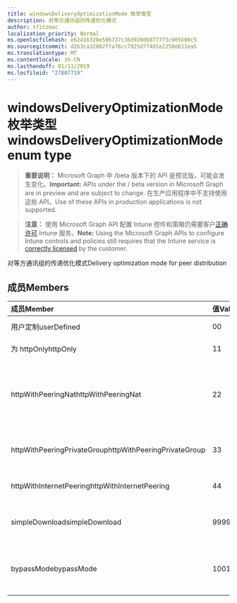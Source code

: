 ```yaml
---
title: windowsDeliveryOptimizationMode 枚举类型
description: 对等方通讯组的传递优化模式
author: tfitzmac
localization_priority: Normal
ms.openlocfilehash: e62416328e596737c36d920d6877773c905680c5
ms.sourcegitcommit: d2b3ca32602ffa76cc7925d7f4d1e2258e611ea5
ms.translationtype: MT
ms.contentlocale: zh-CN
ms.lasthandoff: 01/11/2019
ms.locfileid: "27807719"
---
```

# <a name="windowsdeliveryoptimizationmode-enum-type"></a><span data-ttu-id="d3af4-103">windowsDeliveryOptimizationMode 枚举类型</span><span class="sxs-lookup"><span data-stu-id="d3af4-103">windowsDeliveryOptimizationMode enum type</span></span>

> <span data-ttu-id="d3af4-104">**重要说明：** Microsoft Graph 中 /beta 版本下的 API 是预览版，可能会发生变化。</span><span class="sxs-lookup"><span data-stu-id="d3af4-104">**Important:** APIs under the / beta version in Microsoft Graph are in preview and are subject to change.</span></span> <span data-ttu-id="d3af4-105">在生产应用程序中不支持使用这些 API。</span><span class="sxs-lookup"><span data-stu-id="d3af4-105">Use of these APIs in production applications is not supported.</span></span>

> <span data-ttu-id="d3af4-106">**注意：** 使用 Microsoft Graph API 配置 Intune 控件和策略仍需要客户[正确许可](https://go.microsoft.com/fwlink/?linkid=839381) Intune 服务。</span><span class="sxs-lookup"><span data-stu-id="d3af4-106">**Note:** Using the Microsoft Graph APIs to configure Intune controls and policies still requires that the Intune service is [correctly licensed](https://go.microsoft.com/fwlink/?linkid=839381) by the customer.</span></span>

<span data-ttu-id="d3af4-107">对等方通讯组的传递优化模式</span><span class="sxs-lookup"><span data-stu-id="d3af4-107">Delivery optimization mode for peer distribution</span></span>
## <a name="members"></a><span data-ttu-id="d3af4-108">成员</span><span class="sxs-lookup"><span data-stu-id="d3af4-108">Members</span></span>
|<span data-ttu-id="d3af4-109">成员</span><span class="sxs-lookup"><span data-stu-id="d3af4-109">Member</span></span>|<span data-ttu-id="d3af4-110">值</span><span class="sxs-lookup"><span data-stu-id="d3af4-110">Value</span></span>|<span data-ttu-id="d3af4-111">Description</span><span class="sxs-lookup"><span data-stu-id="d3af4-111">Description</span></span>|
|:---|:---|:---|
|<span data-ttu-id="d3af4-112">用户定制</span><span class="sxs-lookup"><span data-stu-id="d3af4-112">userDefined</span></span>|<span data-ttu-id="d3af4-113">0</span><span class="sxs-lookup"><span data-stu-id="d3af4-113">0</span></span>|<span data-ttu-id="d3af4-114">允许用户设置。</span><span class="sxs-lookup"><span data-stu-id="d3af4-114">Allow the user to set.</span></span>|
|<span data-ttu-id="d3af4-115">为 httpOnly</span><span class="sxs-lookup"><span data-stu-id="d3af4-115">httpOnly</span></span>|<span data-ttu-id="d3af4-116">1</span><span class="sxs-lookup"><span data-stu-id="d3af4-116">1</span></span>|<span data-ttu-id="d3af4-117">HTTP 仅，没有对等</span><span class="sxs-lookup"><span data-stu-id="d3af4-117">HTTP only, no peering</span></span>|
|<span data-ttu-id="d3af4-118">httpWithPeeringNat</span><span class="sxs-lookup"><span data-stu-id="d3af4-118">httpWithPeeringNat</span></span>|<span data-ttu-id="d3af4-119">2</span><span class="sxs-lookup"><span data-stu-id="d3af4-119">2</span></span>|<span data-ttu-id="d3af4-120">与同一个网络地址转换器后面对等的 OS 默认 – Http 混合</span><span class="sxs-lookup"><span data-stu-id="d3af4-120">OS default – Http blended with peering behind the same network address translator</span></span>|
|<span data-ttu-id="d3af4-121">httpWithPeeringPrivateGroup</span><span class="sxs-lookup"><span data-stu-id="d3af4-121">httpWithPeeringPrivateGroup</span></span>|<span data-ttu-id="d3af4-122">3</span><span class="sxs-lookup"><span data-stu-id="d3af4-122">3</span></span>|<span data-ttu-id="d3af4-123">HTTP 与跨专用组对等混合</span><span class="sxs-lookup"><span data-stu-id="d3af4-123">HTTP blended with peering across a private group</span></span>|
|<span data-ttu-id="d3af4-124">httpWithInternetPeering</span><span class="sxs-lookup"><span data-stu-id="d3af4-124">httpWithInternetPeering</span></span>|<span data-ttu-id="d3af4-125">4</span><span class="sxs-lookup"><span data-stu-id="d3af4-125">4</span></span>|<span data-ttu-id="d3af4-126">与 Internet 对等混合的 HTTP</span><span class="sxs-lookup"><span data-stu-id="d3af4-126">HTTP blended with Internet peering</span></span>|
|<span data-ttu-id="d3af4-127">simpleDownload</span><span class="sxs-lookup"><span data-stu-id="d3af4-127">simpleDownload</span></span>|<span data-ttu-id="d3af4-128">99</span><span class="sxs-lookup"><span data-stu-id="d3af4-128">99</span></span>|<span data-ttu-id="d3af4-129">与没有对等的简单 download 模式</span><span class="sxs-lookup"><span data-stu-id="d3af4-129">Simple download mode with no peering</span></span>|
|<span data-ttu-id="d3af4-130">bypassMode</span><span class="sxs-lookup"><span data-stu-id="d3af4-130">bypassMode</span></span>|<span data-ttu-id="d3af4-131">100</span><span class="sxs-lookup"><span data-stu-id="d3af4-131">100</span></span>|<span data-ttu-id="d3af4-132">绕过模式。</span><span class="sxs-lookup"><span data-stu-id="d3af4-132">Bypass mode.</span></span> <span data-ttu-id="d3af4-133">不使用传递优化并改用位</span><span class="sxs-lookup"><span data-stu-id="d3af4-133">Do not use Delivery Optimization and use BITS instead</span></span>|





